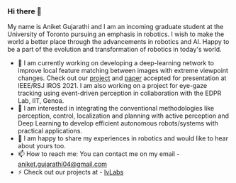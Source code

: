 ### Hi there 👋

<!--
**Aniket-Gujarathi/Aniket-Gujarathi** is a ✨ _special_ ✨ repository because its `README.md` (this file) appears on your GitHub profile.

Here are some ideas to get you started:

- 🔭 I’m currently working on ...
- 🌱 I’m currently learning ...
- 👯 I’m looking to collaborate on ...
- 🤔 I’m looking for help with ...
- 💬 Ask me about ...
- 📫 How to reach me: ...
- 😄 Pronouns: ...
- ⚡ Fun fact: ...
-->
My name is Aniket Gujarathi and I am an incoming graduate student at the University of Toronto pursuing an emphasis in robotics. I wish to make the world a better place through the advancements in robotics and AI. Happy to be a part of the evolution and transformation of robotics in today's world.
- 🔭 I am currently working on developing a deep-learning network to improve local feature matching between images with extreme viewpoint changes. Check out our [project](https://uditsinghparihar.github.io/RoRD/) and [paper](https://arxiv.org/abs/2103.08573) accepted for presentation at IEEE/RSJ IROS 2021. I am also working on a project for eye-gaze tracking using event-driven perception in collaboration with the EDPR Lab, IIT, Genoa.
- 🌱 I am interested in integrating the conventional methodologies like perception, control, localization and planning with active perception and Deep Learning to develop efficient autonomous robots/systems with practical applications.
- 💬 I am happy to share my experiences in robotics and would like to hear about yours too.
- 📫 How to reach me: You can contact me on my email - aniket.gujarathi04@gmail.com
- ⚡ Check out our projects at - [IvLabs](https://www.ivlabs.in/)
